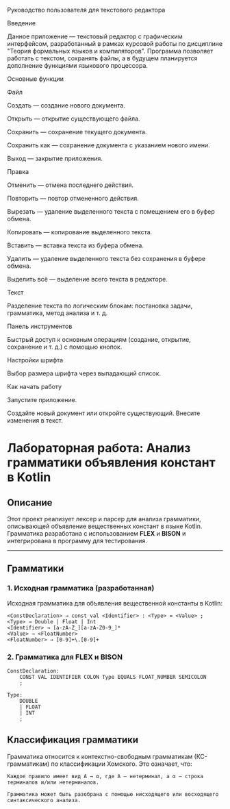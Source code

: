 Руководство пользователя для текстового редактора

Введение

Данное приложение — текстовый редактор с графическим интерфейсом, разработанный в рамках курсовой работы по дисциплине "Теория формальных языков и компиляторов". Программа позволяет работать с текстом, сохранять файлы, а в будущем планируется дополнение функциями языкового процессора.

Основные функции

Файл

Создать — создание нового документа.

Открыть — открытие существующего файла.

Сохранить — сохранение текущего документа.

Сохранить как — сохранение документа с указанием нового имени.

Выход — закрытие приложения.

Правка

Отменить — отмена последнего действия.

Повторить — повтор отмененного действия.

Вырезать — удаление выделенного текста с помещением его в буфер обмена.

Копировать — копирование выделенного текста.

Вставить — вставка текста из буфера обмена.

Удалить — удаление выделенного текста без сохранения в буфере обмена.

Выделить всё — выделение всего текста в редакторе.

Текст

Разделение текста по логическим блокам: постановка задачи, грамматика, метод анализа и т. д.

Панель инструментов

Быстрый доступ к основным операциям (создание, открытие, сохранение и т. д.) с помощью кнопок.

Настройки шрифта

Выбор размера шрифта через выпадающий список.

Как начать работу

Запустите приложение.

Создайте новый документ или откройте существующий.
Внесите изменения в текст.


# Лабораторная работа: Анализ грамматики объявления констант в Kotlin

## Описание

Этот проект реализует лексер и парсер для анализа грамматики, описывающей объявление вещественных констант в языке Kotlin. Грамматика разработана с использованием **FLEX** и **BISON** и интегрирована в программу для тестирования.

---

## Грамматики

### 1. Исходная грамматика (разработанная)

Исходная грамматика для объявления вещественной константы в Kotlin:

```plaintext
<ConstDeclaration> → const val <Identifier> : <Type> = <Value> ;
<Type> → Double | Float | Int
<Identifier> → [a-zA-Z_][a-zA-Z0-9_]*
<Value> → <FloatNumber>
<FloatNumber> → [0-9]+\.[0-9]+
```
### 2. Грамматика для FLEX и BISON
```plaintext
ConstDeclaration:
    CONST VAL IDENTIFIER COLON Type EQUALS FLOAT_NUMBER SEMICOLON
    ;

Type:
    DOUBLE
    | FLOAT
    | INT
    ;
```
## Классификация грамматики

Грамматика относится к контекстно-свободным грамматикам (КС-грамматикам) по классификации Хомского. Это означает, что:

    Каждое правило имеет вид A → α, где A — нетерминал, а α — строка терминалов и/или нетерминалов.

    Грамматика может быть разобрана с помощью нисходящего или восходящего синтаксического анализа.





















